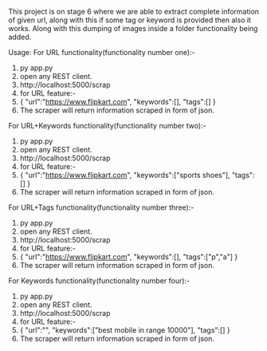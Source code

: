 This project is on stage 6 where we are able to extract complete information of given url, along with this if some tag or keyword is provided
then also it works.
Along with this dumping of images inside a folder functionality being added. 


Usage:
For URL functionality(functionality number one):-
1. py app.py
2. open any REST client.
3. http://localhost:5000/scrap
4. for URL feature:-
4. {
  "url":"https://www.flipkart.com",
   "keywords":[],
  "tags":[]
}
5. The scraper will return information scraped in form of json.


For URL+Keywords functionality(functionality number two):-
1. py app.py
2. open any REST client.
3. http://localhost:5000/scrap
4. for URL feature:-
4. {
  "url":"https://www.flipkart.com",
   "keywords":["sports shoes"],
  "tags":[]
}
5. The scraper will return information scraped in form of json.

For URL+Tags functionality(functionality number three):-
1. py app.py
2. open any REST client.
3. http://localhost:5000/scrap
4. for URL feature:-
4. {
  "url":"https://www.flipkart.com",
   "keywords":[],
  "tags":["p","a"]
}
5. The scraper will return information scraped in form of json.

For Keywords functionality(functionality number four):-
1. py app.py
2. open any REST client.
3. http://localhost:5000/scrap
4. for URL feature:-
4. {
  "url":"",
   "keywords":["best mobile in range 10000"],
  "tags":[]
}
5. The scraper will return information scraped in form of json.
